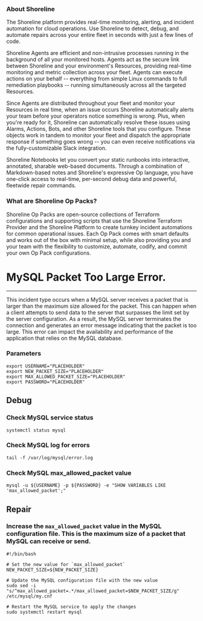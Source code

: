 
### About Shoreline
The Shoreline platform provides real-time monitoring, alerting, and incident automation for cloud operations. Use Shoreline to detect, debug, and automate repairs across your entire fleet in seconds with just a few lines of code.

Shoreline Agents are efficient and non-intrusive processes running in the background of all your monitored hosts. Agents act as the secure link between Shoreline and your environment's Resources, providing real-time monitoring and metric collection across your fleet. Agents can execute actions on your behalf -- everything from simple Linux commands to full remediation playbooks -- running simultaneously across all the targeted Resources.

Since Agents are distributed throughout your fleet and monitor your Resources in real time, when an issue occurs Shoreline automatically alerts your team before your operators notice something is wrong. Plus, when you're ready for it, Shoreline can automatically resolve these issues using Alarms, Actions, Bots, and other Shoreline tools that you configure. These objects work in tandem to monitor your fleet and dispatch the appropriate response if something goes wrong -- you can even receive notifications via the fully-customizable Slack integration.

Shoreline Notebooks let you convert your static runbooks into interactive, annotated, sharable web-based documents. Through a combination of Markdown-based notes and Shoreline's expressive Op language, you have one-click access to real-time, per-second debug data and powerful, fleetwide repair commands.

### What are Shoreline Op Packs?
Shoreline Op Packs are open-source collections of Terraform configurations and supporting scripts that use the Shoreline Terraform Provider and the Shoreline Platform to create turnkey incident automations for common operational issues. Each Op Pack comes with smart defaults and works out of the box with minimal setup, while also providing you and your team with the flexibility to customize, automate, codify, and commit your own Op Pack configurations.

# MySQL Packet Too Large Error.
---

This incident type occurs when a MySQL server receives a packet that is larger than the maximum size allowed for the packet. This can happen when a client attempts to send data to the server that surpasses the limit set by the server configuration. As a result, the MySQL server terminates the connection and generates an error message indicating that the packet is too large. This error can impact the availability and performance of the application that relies on the MySQL database.

### Parameters
```shell
export USERNAME="PLACEHOLDER"
export NEW_PACKET_SIZE="PLACEHOLDER"
export MAX_ALLOWED_PACKET_SIZE="PLACEHOLDER"
export PASSWORD="PLACEHOLDER"
```

## Debug

### Check MySQL service status
```shell
systemctl status mysql
```

### Check MySQL log for errors
```shell
tail -f /var/log/mysql/error.log
```

### Check MySQL max_allowed_packet value
```shell
mysql -u ${USERNAME} -p ${PASSWORD} -e "SHOW VARIABLES LIKE 'max_allowed_packet';"
```



## Repair

### Increase the `max_allowed_packet` value in the MySQL configuration file. This is the maximum size of a packet that MySQL can receive or send.
```shell
#!/bin/bash

# Set the new value for `max_allowed_packet`
NEW_PACKET_SIZE=${NEW_PACKET_SIZE}

# Update the MySQL configuration file with the new value
sudo sed -i "s/^max_allowed_packet=.*/max_allowed_packet=$NEW_PACKET_SIZE/g" /etc/mysql/my.cnf

# Restart the MySQL service to apply the changes
sudo systemctl restart mysql


```
